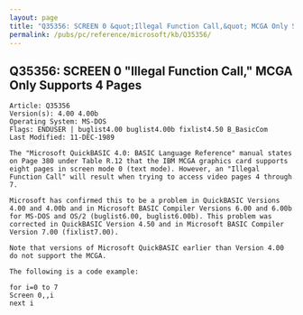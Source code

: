 ```yaml
---
layout: page
title: "Q35356: SCREEN 0 &quot;Illegal Function Call,&quot; MCGA Only Supports 4 Pages"
permalink: /pubs/pc/reference/microsoft/kb/Q35356/
---
```


## Q35356: SCREEN 0 &quot;Illegal Function Call,&quot; MCGA Only Supports 4 Pages

	Article: Q35356
	Version(s): 4.00 4.00b
	Operating System: MS-DOS
	Flags: ENDUSER | buglist4.00 buglist4.00b fixlist4.50 B_BasicCom
	Last Modified: 11-DEC-1989
	
	The "Microsoft QuickBASIC 4.0: BASIC Language Reference" manual states
	on Page 380 under Table R.12 that the IBM MCGA graphics card supports
	eight pages in screen mode 0 (text mode). However, an "Illegal
	Function Call" will result when trying to access video pages 4 through
	7.
	
	Microsoft has confirmed this to be a problem in QuickBASIC Versions
	4.00 and 4.00b and in Microsoft BASIC Compiler Versions 6.00 and 6.00b
	for MS-DOS and OS/2 (buglist6.00, buglist6.00b). This problem was
	corrected in QuickBASIC Version 4.50 and in Microsoft BASIC Compiler
	Version 7.00 (fixlist7.00).
	
	Note that versions of Microsoft QuickBASIC earlier than Version 4.00
	do not support the MCGA.
	
	The following is a code example:
	
	for i=0 to 7
	Screen 0,,i
	next i
